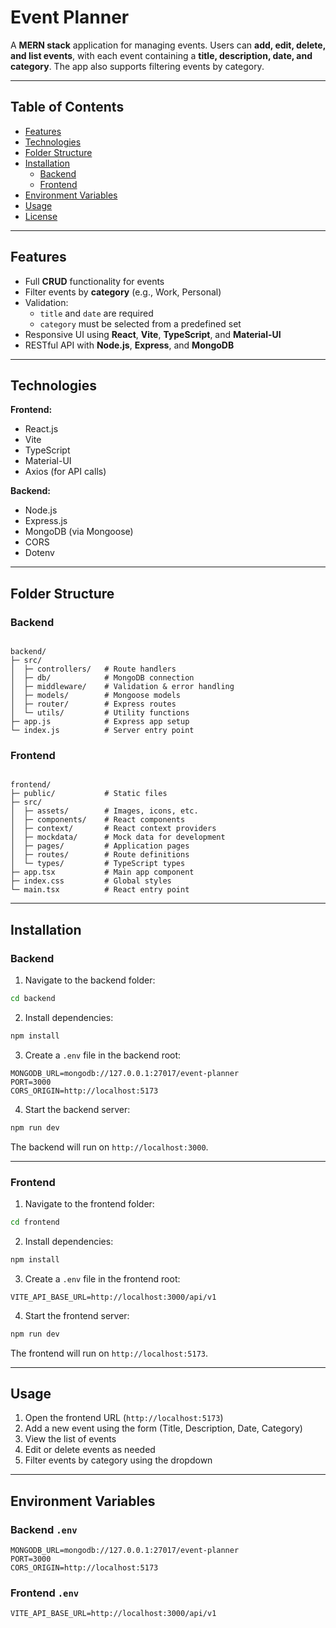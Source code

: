 # Event Planner

A **MERN stack** application for managing events. Users can **add, edit, delete, and list events**, with each event containing a **title, description, date, and category**. The app also supports filtering events by category.

---

## Table of Contents

- [Features](#features)
- [Technologies](#technologies)
- [Folder Structure](#folder-structure)
- [Installation](#installation)
  - [Backend](#backend)
  - [Frontend](#frontend)
- [Environment Variables](#environment-variables)
- [Usage](#usage)
- [License](#license)

---

## Features

- Full **CRUD** functionality for events
- Filter events by **category** (e.g., Work, Personal)
- Validation:
  - `title` and `date` are required
  - `category` must be selected from a predefined set
- Responsive UI using **React**, **Vite**, **TypeScript**, and **Material-UI**
- RESTful API with **Node.js**, **Express**, and **MongoDB**

---

## Technologies

**Frontend:**

- React.js
- Vite
- TypeScript
- Material-UI
- Axios (for API calls)

**Backend:**

- Node.js
- Express.js
- MongoDB (via Mongoose)
- CORS
- Dotenv

---

## Folder Structure

### Backend

```

backend/
├─ src/
│  ├─ controllers/   # Route handlers
│  ├─ db/            # MongoDB connection
│  ├─ middleware/    # Validation & error handling
│  ├─ models/        # Mongoose models
│  ├─ router/        # Express routes
│  └─ utils/         # Utility functions
├─ app.js            # Express app setup
└─ index.js          # Server entry point

```

### Frontend

```

frontend/
├─ public/           # Static files
├─ src/
│  ├─ assets/        # Images, icons, etc.
│  ├─ components/    # React components
│  ├─ context/       # React context providers
│  ├─ mockdata/      # Mock data for development
│  ├─ pages/         # Application pages
│  ├─ routes/        # Route definitions
│  └─ types/         # TypeScript types
├─ app.tsx           # Main app component
├─ index.css         # Global styles
└─ main.tsx          # React entry point

````

---

## Installation

### Backend

1. Navigate to the backend folder:

```bash
cd backend
````

2. Install dependencies:

```bash
npm install
```

3. Create a `.env` file in the backend root:

```env
MONGODB_URL=mongodb://127.0.0.1:27017/event-planner
PORT=3000
CORS_ORIGIN=http://localhost:5173
```

4. Start the backend server:

```bash
npm run dev
```

The backend will run on `http://localhost:3000`.

---

### Frontend

1. Navigate to the frontend folder:

```bash
cd frontend
```

2. Install dependencies:

```bash
npm install
```

3. Create a `.env` file in the frontend root:

```env
VITE_API_BASE_URL=http://localhost:3000/api/v1
```

4. Start the frontend server:

```bash
npm run dev
```

The frontend will run on `http://localhost:5173`.

---

## Usage

1. Open the frontend URL (`http://localhost:5173`)
2. Add a new event using the form (Title, Description, Date, Category)
3. View the list of events
4. Edit or delete events as needed
5. Filter events by category using the dropdown

---

## Environment Variables

### Backend `.env`

```env
MONGODB_URL=mongodb://127.0.0.1:27017/event-planner
PORT=3000
CORS_ORIGIN=http://localhost:5173
```

### Frontend `.env`

```env
VITE_API_BASE_URL=http://localhost:3000/api/v1
```

